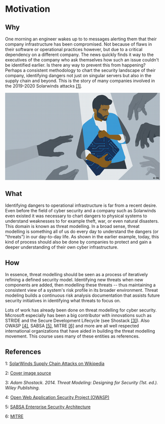# Motivation

## Why
One morning an engineer wakes up to to messages alerting them that their company infrastructure has been compromised.
Not because of flaws in their software or operational practices however, but due to a critical dependency on a different company.
The news quickly finds it way to the executives of the company who ask themselves how such an issue couldn't be identified earlier.
Is there any way to prevent this from happening?
Perhaps a consistent methodology to chart the security landscape of their company, identifying dangers not just on singular servers but also in the supply chain and beyond.
This is the story of many companies involved in the 2019-2020 Solarwinds attacks [[1]](#references).

![](motivation-cover.jpg)

## What

Identifying dangers to operational infrastructure is far from a recent desire.
Even before the field of cyber security and a company such as Solarwinds even existed it was necessary to chart dangers to physical systems to understand weaknesses to for example theft, war, or even natural disasters.
This domain is known as threat modelling.
In a broad sense, threat modelling is something all of us do every day to understand the dangers (or "threats") in our day-to-day life.
As shown in the earlier example, today, this kind of process should also be done by companies to protect and gain a deeper understanding of their own cyber infrastructure.

## How

In essence, threat modelling should be seen as a process of iteratively refining a defined security model.
Identifying new threats when new components are added, then modelling these threats -- thus maintaining a consistent view of a system's risk profile in its broader environment.
Threat modeling builds a continuous risk analysis documentation that assists future security initiatives in identifying what threats to focus on.

Lots of work has already been done on threat modelling for cyber security.
Microsoft especially has been a big contributor with innovations such as STRIDE and the Secure Development Lifecycle (see Shostack [[3]](#References)).
Also OWASP [[4]](#References), SABSA [[5]](#References), MITRE [[6]](#References) and more are all well respected international organizations that have aided in building the threat modelling movement. 
This course uses many of these entities as references.

## References
1: [SolarWinds Supply Chain Attacks on Wikipedia](https://en.wikipedia.org/wiki/SolarWinds#2019%E2%80%932020_supply_chain_attacks)

2: [Cover image source](https://www.dw.com/en/threat-modeling-guide-how-to-identify-digital-risks-in-international-development-projects/a-55092469)

3: *Adam Shostack. 2014. Threat Modeling: Designing for Security (1st. ed.). Wiley Publishing.*

4: [Open Web Application Security Project (OWASP)](owasp.org)

5: [SABSA Enterprise Security Architecture](sabsa.org/)

6: [MITRE](mitre.org)

